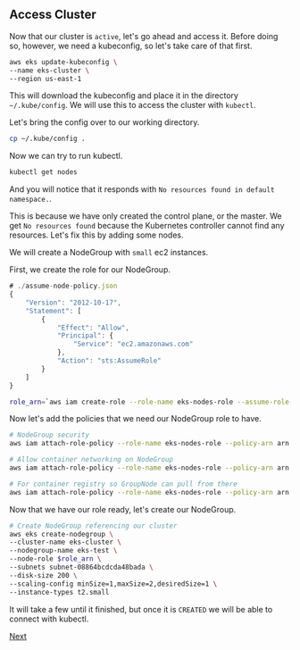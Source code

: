 ## Access Cluster

Now that our cluster is `active`, let's go ahead and access it. Before doing so, however, we need a kubeconfig, so let's take care of that first.

```bash
aws eks update-kubeconfig \
--name eks-cluster \
--region us-east-1
```

This will download the kubeconfig and place it in the directory `~/.kube/config`. We will use this to access the cluster with `kubectl`.

Let's bring the config over to our working directory.

```bash
cp ~/.kube/config .
```

Now we can try to run kubectl.

```bash
kubectl get nodes
```

And you will notice that it responds with `No resources found in default namespace.`.

This is because we have only created the control plane, or the master. We get `No resources found` because the Kubernetes controller cannot find any resources. Let's fix this by adding some nodes.

We will create a NodeGroup with `small` ec2 instances.

First, we create the role for our NodeGroup.

```javascript
# ./assume-node-policy.json
{
    "Version": "2012-10-17",
    "Statement": [
        {
            "Effect": "Allow",
            "Principal": {
                "Service": "ec2.amazonaws.com"
            },
            "Action": "sts:AssumeRole"
        }
    ]
}
```

```bash
role_arn=`aws iam create-role --role-name eks-nodes-role --assume-role-policy-document file://assume-node-policy.json | jq .Role.Arn | sed s/\"//g`
```

Now let's add the policies that we need our NodeGroup role to have.

```bash
# NodeGroup security
aws iam attach-role-policy --role-name eks-nodes-role --policy-arn arn:aws:iam::aws:policy/AmazonEKSWorkerNodePolicy

# Allow container networking on NodeGroup
aws iam attach-role-policy --role-name eks-nodes-role --policy-arn arn:aws:iam::aws:policy/AmazonEKS_CNI_Policy

# For container registry so GroupNode can pull from there
aws iam attach-role-policy --role-name eks-nodes-role --policy-arn arn:aws:iam::aws:policy/AmazonEC2ContainerRegistryReadOnly
```

Now that we have our role ready, let's create our NodeGroup.

```bash
# Create NodeGroup referencing our cluster
aws eks create-nodegroup \
--cluster-name eks-cluster \
--nodegroup-name eks-test \
--node-role $role_arn \
--subnets subnet-08864bcdcda48bada \
--disk-size 200 \
--scaling-config minSize=1,maxSize=2,desiredSize=1 \
--instance-types t2.small
```

It will take a few until it finished, but once it is `CREATED` we will be able to connect with kubectl.

[Next](https://https://github.com/Jonroslu/KnowledgeBase/blob/master/aws/aws-eks-setup/4-playing-around-and-cleanup.md)